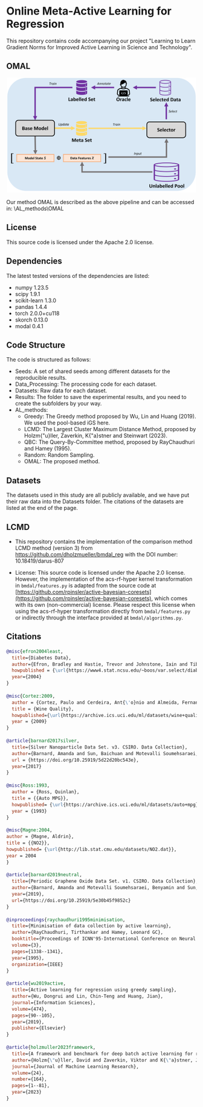 # Online Meta-Active Learning for Regression

This repository contains code accompanying our project "Learning to Learn Gradient Norms for Improved Active Learning in Science and Technology". 

## OMAL
<p align="center">
  <img src="myMethod_pipeline.png" width="500" title="myMethod_pipeline" alt="myMethod_pipeline">
</p>

Our method OMAL is described as the above pipeline and can be accessed in: \AL_methods\OMAL 


## License
This source code is licensed under the Apache 2.0 license.


## Dependencies

The latest tested versions of the dependencies are listed:
- numpy                     1.23.5
- scipy                     1.9.1
- scikit-learn              1.3.0 
- pandas                    1.4.4
- torch                     2.0.0+cu118
- skorch                    0.13.0
- modal                     0.4.1


## Code Structure

The code is structured as follows:
- Seeds: A set of shared seeds among different datasets for the reproducible results.
- Data_Processing: The processing code for each dataset.
- Datasets: Raw data for each dataset.
- Results: The folder to save the experimental results, and you need to create the subfolders by your way.
- AL_methods:
  - Greedy: The Greedy method proposed by Wu, Lin and Huang (2019). We used the pool-based iGS here.
  - LCMD: The Largest Cluster Maximum Distance Method, proposed by Holzm{\"u}ller, Zaverkin, K{\"a}stner and Steinwart (2023).
  - QBC: The Query-By-Committee method, proposed by RayChaudhuri and Hamey (1995).
  - Random: Random Sampling.
  - OMAL: The proposed method.

## Datasets

The datasets used in this study are all publicly available, and we have put their raw data into the Datasets folder. The citations of the datasets are listed at the end of the page.


## LCMD

- This repository contains the implementation of the comparison method LCMD method (version 3) from https://github.com/dholzmueller/bmdal_reg with the DOI number: 10.18419/darus-807

- License: This source code is licensed under the Apache 2.0 license. However, the implementation of the acs-rf-hyper kernel transformation in `bmdal/features.py` is adapted from the source code at [https://github.com/rpinsler/active-bayesian-coresets](https://github.com/rpinsler/active-bayesian-coresets), which comes with its own (non-commercial) license. Please respect this license when using the acs-rf-hyper transformation directly from `bmdal/features.py` or indirectly through the interface provided at `bmdal/algorithms.py`.


## Citations

```bibtex
@misc{efron2004least,
  title={Diabetes Data},
  author={Efron, Bradley and Hastie, Trevor and Johnstone, Iain and Tibshirani, Robert},
  howpublished = {\url{https://www4.stat.ncsu.edu/~boos/var.select/diabetes.tab.txt}},
  year={2004}
}

@misc{Cortez:2009,
  author = {Cortez, Paulo and Cerdeira, Ant{\'o}nio and Almeida, Fernando and Matos, Telmo and Reis, Jos{\'e}},
  title = {Wine Quality},
  howpublished={\url{https://archive.ics.uci.edu/ml/datasets/wine+quality}},
  year = {2009}
}

@article{barnard2017silver,
  title={Silver Nanoparticle Data Set. v3. CSIRO. Data Collection},
  author={Barnard, Amanda and Sun, Baichuan and Motevalli Soumehsaraei, Benyamin and Opletal, George},
  url = {https://doi.org/10.25919/5d22d20bc543e},
  year={2017}
}

@misc{Ross:1993,
  author = {Ross, Quinlan},
  title = {{Auto MPG}},
  howpublished= {\url{https://archive.ics.uci.edu/ml/datasets/auto+mpg}},
  year = {1993}
}

@misc{Magne:2004,
author = {Magne, Aldrin},
title = {{NO2}},
howpublished= {\url{http://lib.stat.cmu.edu/datasets/NO2.dat}},
year = 2004
}

@article{barnard2019neutral,
  title={Periodic Graphene Oxide Data Set. v1. CSIRO. Data Collection},
  author={Barnard, Amanda and Motevalli Soumehsaraei, Benyamin and Sun, Baichuan},
  year={2019},
  url={https://doi.org/10.25919/5e30b45f9852c}
}

@inproceedings{raychaudhuri1995minimisation,
  title={Minimisation of data collection by active learning},
  author={RayChaudhuri, Tirthankar and Hamey, Leonard GC},
  booktitle={Proceedings of ICNN'95-International Conference on Neural Networks},
  volume={3},
  pages={1338--1341},
  year={1995},
  organization={IEEE}
}

@article{wu2019active,
  title={Active learning for regression using greedy sampling},
  author={Wu, Dongrui and Lin, Chin-Teng and Huang, Jian},
  journal={Information Sciences},
  volume={474},
  pages={90--105},
  year={2019},
  publisher={Elsevier}
}

@article{holzmuller2023framework,
  title={A framework and benchmark for deep batch active learning for regression},
  author={Holzm{\"u}ller, David and Zaverkin, Viktor and K{\"a}stner, Johannes and Steinwart, Ingo},
  journal={Journal of Machine Learning Research},
  volume={24},
  number={164},
  pages={1--81},
  year={2023}
}



```